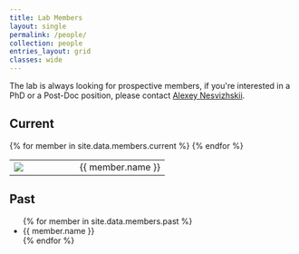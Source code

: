 ```yaml
---
title: Lab Members
layout: single
permalink: /people/
collection: people
entries_layout: grid
classes: wide
---
```


The lab is always looking for prospective members, if you're interested in a PhD or a Post-Doc position, please contact [Alexey
Nesvizhskii](mailto:nesvi@med.umich.edu).

<h2>Current</h2>
<table>
{% for member in site.data.members.current %}
  <tr>
    <td style="width:100px;">
    <img src='{{ member.photo }}'/>
    </td>
    <td>
    {{ member.name }}
    </td>
  </tr>
{% endfor %}
</table>

<h2>Past</h2>
<ul>
{% for member in site.data.members.past %}
  <li>
    {{ member.name }}
  </li>
{% endfor %}
</ul>